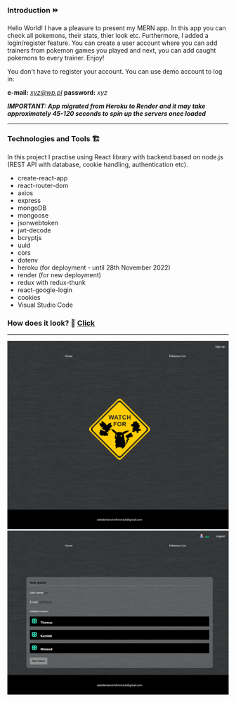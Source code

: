 ### Introduction ⏩
Hello World! I have a pleasure to present my MERN app. In this app you can check all pokemons, their stats, thier look etc. Furthermore, I added a login/register feature.
You can create a user account where you can add trainers from pokemon games you played and next, you can add caught pokemons to every trainer. Enjoy!

You don't have to register your account. You can use demo account to log in:

**e-mail:** *xyz@wp.pl*
**password:** *xyz*

*****IMPORTANT: App migrated from Heroku to Render and it may take approximately 45-120 seconds to spin up the servers once loaded*****

***
### Technologies and Tools 🏗
In this project I practise using React library with backend based on node.js (REST API with database, cookie handling, authentication etc).

* create-react-app 
* react-router-dom
* axios
* express
* mongoDB
* mongoose
* jsonwebtoken
* jwt-decode
* bcryptjs
* uuid
* cors
* dotenv
* heroku (for deployment - until 28th November 2022)
* render (for new deployment)
* redux with redux-thunk
* react-google-login
* cookies
* Visual Studio Code

### How does it look? 👀 [Click](https://pokemontrainerappclient.onrender.com/)
*** 
![screenshot](https://github.com/KarolChilimoniuk/pokemon-trainer-app-MERN/blob/master/client/src/images/pokemonscreen1.png)
![screenshot](https://github.com/KarolChilimoniuk/pokemon-trainer-app-MERN/blob/master/client/src/images/pokemonscreen2.png)
